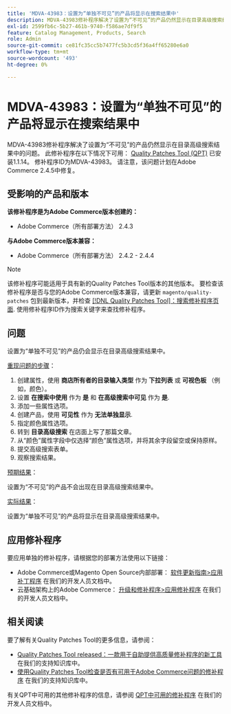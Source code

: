 ```yaml
---
title: 'MDVA-43983：设置为“单独不可见”的产品将显示在搜索结果中'
description: MDVA-43983修补程序解决了设置为“不可见”的产品仍然显示在目录高级搜索结果中的问题。 安装[Quality Patches Tool (QPT)](/help/announcements/adobe-commerce-announcements/magento-quality-patches-released-new-tool-to-self-serve-quality-patches.md) 1.1.14后，即可使用此修补程序。 修补程序ID为MDVA-43983。 请注意，该问题计划在Adobe Commerce 2.4.5中修复。
exl-id: 2599fb6c-5b27-461b-9740-f586ae7df9f5
feature: Catalog Management, Products, Search
role: Admin
source-git-commit: ce81fc35cc5b7477fc5b3cd5f36a4ff65280e6a0
workflow-type: tm+mt
source-wordcount: '493'
ht-degree: 0%

---
```


# MDVA-43983：设置为“单独不可见”的产品将显示在搜索结果中

MDVA-43983修补程序解决了设置为“不可见”的产品仍然显示在目录高级搜索结果中的问题。 此修补程序在以下情况下可用： [Quality Patches Tool (QPT)](/help/announcements/adobe-commerce-announcements/magento-quality-patches-released-new-tool-to-self-serve-quality-patches.md) 已安装1.1.14。 修补程序ID为MDVA-43983。 请注意，该问题计划在Adobe Commerce 2.4.5中修复。

## 受影响的产品和版本

**该修补程序是为Adobe Commerce版本创建的：**

* Adobe Commerce（所有部署方法） 2.4.3

**与Adobe Commerce版本兼容：**

* Adobe Commerce（所有部署方法） 2.4.2 - 2.4.4

>[!NOTE]
>
>该修补程序可能适用于具有新的Quality Patches Tool版本的其他版本。 要检查该修补程序是否与您的Adobe Commerce版本兼容，请更新 `magento/quality-patches` 包到最新版本，并检查 [[!DNL Quality Patches Tool]：搜索修补程序页面](https://devdocs.magento.com/quality-patches/tool.html#patch-grid). 使用修补程序ID作为搜索关键字来查找修补程序。

## 问题

设置为“单独不可见”的产品仍会显示在目录高级搜索结果中。

<u>重现问题的步骤</u>：

1. 创建属性，使用 **商店所有者的目录输入类型** 作为 **下拉列表** 或 **可视色板** （例如，颜色）。
1. 设置 **在搜索中使用** 作为 **是** 和 **在高级搜索中可见** 作为 **是**.
1. 添加一些属性选项。
1. 创建产品，使用 **可见性** 作为 **无法单独显示**.
1. 指定颜色属性选项。
1. 转到 **目录高级搜索** 在店面上写了那篇文章。
1. 从“颜色”属性字段中仅选择“颜色”属性选项，并将其余字段留空或保持原样。
1. 提交高级搜索表单。
1. 观察搜索结果。

<u>预期结果</u>：

设置为“不可见”的产品不会出现在目录高级搜索结果中。

<u>实际结果</u>：

设置为“单独不可见”的产品将显示在目录高级搜索结果中。

## 应用修补程序

要应用单独的修补程序，请根据您的部署方法使用以下链接：

* Adobe Commerce或Magento Open Source内部部署： [软件更新指南>应用补丁程序](https://devdocs.magento.com/guides/v2.4/comp-mgr/patching/mqp.html) 在我们的开发人员文档中。
* 云基础架构上的Adobe Commerce： [升级和修补程序>应用修补程序](https://devdocs.magento.com/cloud/project/project-patch.html) 在我们的开发人员文档中。

## 相关阅读

要了解有关Quality Patches Tool的更多信息，请参阅：

* [Quality Patches Tool released：一款用于自助提供高质量修补程序的新工具](/help/announcements/adobe-commerce-announcements/magento-quality-patches-released-new-tool-to-self-serve-quality-patches.md) 在我们的支持知识库中。
* [使用Quality Patches Tool检查是否有可用于Adobe Commerce问题的修补程序](/help/support-tools/patches-available-in-qpt-tool/check-patch-for-magento-issue-with-magento-quality-patches.md) 在我们的支持知识库中。

有关QPT中可用的其他修补程序的信息，请参阅 [QPT中可用的修补程序](https://devdocs.magento.com/quality-patches/tool.html#patch-grid) 在我们的开发人员文档中。
